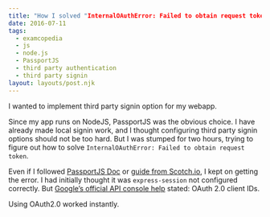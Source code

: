 ```yaml
---
title: "How I solved "InternalOAuthError: Failed to obtain request token" for PassportJS Google Authentication"
date: 2016-07-11
tags:
  - examcopedia
  - js
  - node.js
  - PassportJS
  - third party authentication
  - third party signin
layout: layouts/post.njk
---
```

I wanted to implement third party signin option for my webapp.

Since my app runs on NodeJS, PassportJS was the obvious choice. I have already made local signin work, and I thought configuring third party signin options should not be too hard. But I was stumped for two hours, trying to figure out how to solve `InternalOAuthError: Failed to obtain request token`.

Even if I followed [PassportJS Doc](http://passportjs.org/docs/google) or [guide from Scotch.io](https://scotch.io/tutorials/easy-node-authentication-google), I kept on getting the error. I had initially thought it was `express-session` not configured correctly. But [Google’s official API console help](https://support.google.com/googleapi/answer/6158857?hl=en-GB) stated: OAuth 2.0 client IDs.

Using OAuth2.0 worked instantly.
